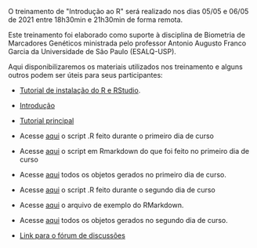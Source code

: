 
O treinamento de  "Introdução ao R" será realizado nos dias 05/05 e 06/05 de 2021 entre 18h30min e 21h30min de forma remota.

Este treinamento foi elaborado como suporte à disciplina de Biometria de Marcadores Genéticos ministrada pelo professor Antonio Augusto Franco Garcia da Universidade de São Paulo (ESALQ-USP).

Aqui disponibilizaremos os materiais utilizados nos treinamento e alguns outros podem ser úteis para seus participantes:

* [Tutorial de instalação do R e RStudio](https://cristianetaniguti.github.io/Workshop_genetica_esalq/CursoRBiometria_2021/Tutorial_instalacao.html).

* [Introdução](https://cristianetaniguti.github.io/Workshop_genetica_esalq/CursoRBiometria_2021/Introducao.pdf)

* [Tutorial principal](https://cristianetaniguti.github.io/Workshop_genetica_esalq/CursoRBiometria_2021/cursoR.html)

* Acesse [aqui](https://cristianetaniguti.github.io/Workshop_genetica_esalq/CursoRBiometria_2021/dia1.R) o script .R feito durante o primeiro dia de curso

* Acesse [aqui](https://cristianetaniguti.github.io/Workshop_genetica_esalq/CursoRBiometria_2021/dia1.Rmd) o script em Rmarkdown do que foi feito no primeiro dia de curso

* Acesse [aqui](https://cristianetaniguti.github.io/Workshop_genetica_esalq/CursoRBiometria_2021/dia1.RData) todos os objetos gerados no primeiro dia de curso.

* Acesse [aqui](https://cristianetaniguti.github.io/Workshop_genetica_esalq/CursoRBiometria_2021/dia2.R) o script .R feito durante o segundo dia de curso

* Acesse [aqui](https://cristianetaniguti.github.io/Workshop_genetica_esalq/CursoRBiometria_2021/dia2.Rmd) o arquivo de exemplo do RMarkdown.

* Acesse [aqui](https://cristianetaniguti.github.io/Workshop_genetica_esalq/CursoRBiometria_2021/dia2.RData) todos os objetos gerados no segundo dia de curso.

* [Link para o fórum de discussões](https://groups.google.com/u/1/g/biometria-de-marcadores-2021)



